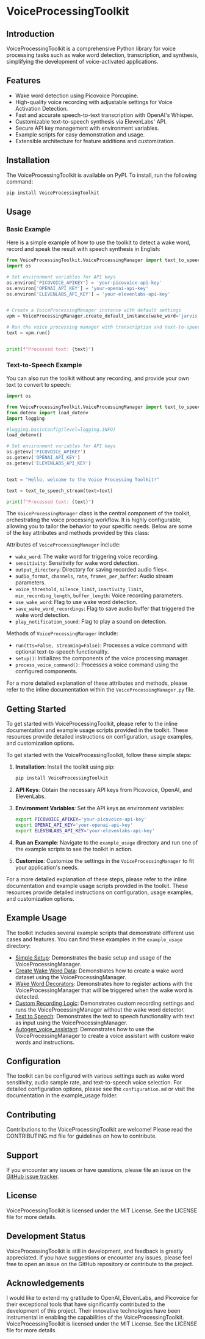  # VoiceProcessingToolkit

 ## Introduction
 VoiceProcessingToolkit is a comprehensive Python library for voice processing tasks such as wake word detection, transcription, and synthesis, simplifying the development of voice-activated applications.

 ## Features
 + Wake word detection using Picovoice Porcupine.
 + High-quality voice recording with adjustable settings for Voice Activation Detection.
 + Fast and accurate speech-to-text transcription with OpenAI's Whisper.
 + Customizable text-to-speech synthesis via ElevenLabs' API.
 + Secure API key management with environment variables.
 + Example scripts for easy demonstration and usage.
 + Extensible architecture for feature additions and customization.

 ## Installation
 The VoiceProcessingToolkit is available on PyPI. To install, run the following command:
 ```bash
 pip install VoiceProcessingToolkit
 ```

 ## Usage
 ### Basic Example
 Here is a simple example of how to use the toolkit to detect a wake word, record and speak the result with speech synthesis in English:
 ```python
from VoiceProcessingToolkit.VoiceProcessingManager import text_to_speech_stream
 import os

 # Set environment variables for API keys
 os.environ['PICOVOICE_APIKEY'] = 'your-picovoice-api-key'
 os.environ['OPENAI_API_KEY'] = 'your-openai-api-key'
 os.environ['ELEVENLABS_API_KEY'] = 'your-elevenlabs-api-key'


 # Create a VoiceProcessingManager instance with default settings
 vpm = VoiceProcessingManager.create_default_instance(wake_word='jarvis')

 # Run the voice processing manager with transcription and text-to-speech
 text = vpm.run()


 print(f"Processed text: {text}")
 ```
 ### Text-to-Speech Example

 You can also run the toolkit without any recording, and provide your own text to convert to speech:

 ```python
import os

from VoiceProcessingToolkit.VoiceProcessingManager import text_to_speech_stream
from dotenv import load_dotenv
import logging

#logging.basicConfig(level=logging.INFO)
load_dotenv()

# Set environment variables for API keys
os.getenv('PICOVOICE_APIKEY')
os.getenv('OPENAI_API_KEY')
os.getenv('ELEVENLABS_API_KEY')


text = "Hello, welcome to the Voice Processing Toolkit!"

text = text_to_speech_stream(text=text)

print(f"Processed text: {text}")
 ```


 The `VoiceProcessingManager` class is the central component of the toolkit, orchestrating the voice processing workflow. It is highly configurable, allowing you to tailor the behavior to your specific needs. Below are some of the key attributes and methods provided by this class:

 Attributes of `VoiceProcessingManager` include:
 - `wake_word`: The wake word for triggering voice recording.
 - `sensitivity`: Sensitivity for wake word detection.
 - `output_directory`: Directory for saving recorded audio files<.
 - `audio_format`, `channels`, `rate`, `frames_per_buffer`: Audio stream parameters.
 - `voice_threshold`, `silence_limit`, `inactivity_limit`, `min_recording_length`, `buffer_length`: Voice recording parameters.
 - `use_wake_word`: Flag to use wake word detection.
 - `save_wake_word_recordings`: Flag to save audio buffer that triggered the wake word detection.
 - `play_notification_sound`: Flag to play a sound on detection.

 Methods of `VoiceProcessingManager` include:
 - `run(tts=False, streaming=False)`: Processes a voice command with optional text-to-speech functionality.
 - `setup()`: Initializes the components of the voice processing manager.
 - `process_voice_command()`: Processes a voice command using the configured components.

 For a more detailed explanation of these attributes and methods, please refer to the inline documentation within the `VoiceProcessingManager.py` file.

 ## Getting Started
 To get started with VoiceProcessingToolkit, please refer to the inline documentation and example usage scripts provided in the toolkit. These resources provide detailed instructions on configuration, usage examples, and customization options.

 To get started with the VoiceProcessingToolkit, follow these simple steps:

 1. **Installation**: Install the toolkit using pip:
    ```bash
    pip install VoiceProcessingToolkit
    ```

 2. **API Keys**: Obtain the necessary API keys from Picovoice, OpenAI, and ElevenLabs.

 3. **Environment Variables**: Set the API keys as environment variables:
    ```bash
    export PICOVOICE_APIKEY='your-picovoice-api-key'
    export OPENAI_API_KEY='your-openai-api-key'
    export ELEVENLABS_API_KEY='your-elevenlabs-api-key'
    ```

 4. **Run an Example**: Navigate to the `example_usage` directory and run one of the example scripts to see the toolkit in action.

 5. **Customize**: Customize the settings in the `VoiceProcessingManager` to fit your application's needs.

 For a more detailed explanation of these steps, please refer to the inline documentation and example usage scripts provided in the toolkit. These resources provide detailed instructions on configuration, usage examples, and customization options.

 ## Example Usage
 The toolkit includes several example scripts that demonstrate different use cases and features. You can find these examples in the `example_usage` directory:

 - [Simple Setup](example_usage/Simple_setup.py): Demonstrates the basic setup and usage of the VoiceProcessingManager.
 - [Create Wake Word Data](example_usage/Create_wakeword_data.py): Demonstrates how to create a wake word dataset using the VoiceProcessingManager.
 - [Wake Word Decorators](example_usage/Wakeword_decorators.py): Demonstrates how to register actions with the VoiceProcessingManager that will be triggered when the wake word is detected.
 - [Custom Recording Logic](example_usage/Custom_recording_logic.py): Demonstrates custom recording settings and runs the VoiceProcessingManager without the wake word detector.
 - [Text to Speech](example_usage/Text_to_speach.py): Demonstrates the text to speech functionality with text as input using the VoiceProcessingManager.
 - [Autogen_voice_assistant](example_usage/Autogen_voice_assistant_example.ipynb): Demonstrates how to use the VoiceProcessingManager to create a voice assistant with custom wake words and instructions.


 ## Configuration
 The toolkit can be configured with various settings such as wake word sensitivity, audio sample rate, and text-to-speech voice selection. For detailed configuration options, please see the `configuration.md` or visit the documentation in the example_usage folder.

 ## Contributing
 Contributions to the VoiceProcessingToolkit are welcome! Please read the CONTRIBUTING.md file for guidelines on how to contribute.

 ## Support
 If you encounter any issues or have questions, please file an issue on the [GitHub issue tracker](https://github.com/kristofferv98/VoiceProcessingToolkit/issues).

 ## License
 VoiceProcessingToolkit is licensed under the MIT License. See the LICENSE file for more details.

 ## Development Status
 VoiceProcessingToolkit is still in development, and feedback is greatly appreciated. If you have suggestions or encounter any issues, please feel free to open an issue on the GitHub repository or contribute to the project.

 ## Acknowledgements
 I would like to extend my gratitude to OpenAI, ElevenLabs, and Picovoice for their exceptional tools that have significantly contributed to the development of this project. Their innovative technologies have been instrumental in enabling the capabilities of the VoiceProcessingToolkit.
 VoiceProcessingToolkit is licensed under the MIT License. See the LICENSE file for more details.
